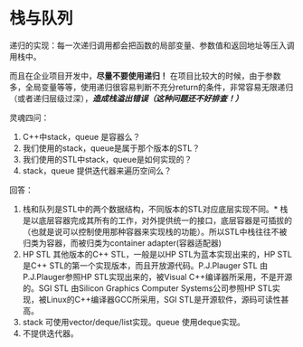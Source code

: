 # 栈与队列

递归的实现：每一次递归调用都会把函数的局部变量、参数值和返回地址等压入调用栈中。  

而且在企业项目开发中，**尽量不要使用递归！** 在项目比较大的时候，由于参数多，全局变量等等，使用递归很容易判断不充分return的条件，非常容易无限递归（或者递归层级过深），***造成栈溢出错误（这种问题还不好排查！）*** 

灵魂四问：  

1. C++中stack，queue 是容器么？
2. 我们使用的stack，queue是属于那个版本的STL？
3. 我们使用的STL中stack，queue是如何实现的？
4. stack，queue 提供迭代器来遍历空间么？

回答：

1. 栈和队列是STL中的两个数据结构，不同版本的STL对应底层实现不同。* 栈是以底层容器完成其所有的工作，对外提供统一的接口，底层容器是可插拔的（也就是说可以控制使用那种容器来实现栈的功能）。所以STL中栈往往不被归类为容器，而被归类为container adapter(容器适配器)
2. HP STL 其他版本的C++ STL，一般是以HP STL为蓝本实现出来的，HP STL是C++ STL的第一个实现版本，而且开放源代码。P.J.Plauger STL 由P.J.Plauger参照HP STL实现出来的，被Visual C++编译器所采用，不是开源的。SGI STL 由Silicon Graphics Computer Systems公司参照HP STL实现，被Linux的C++编译器GCC所采用，SGI STL是开源软件，源码可读性甚高。
3. stack 可使用vector/deque/list实现。queue 使用deque实现。
4. 不提供迭代器。

